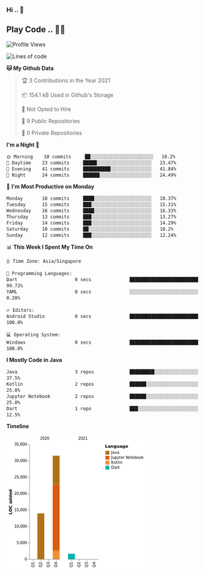### Hi .. 👋
## Play Code .. 💬🚀

<!--START_SECTION:waka-->
![Profile Views](http://img.shields.io/badge/Profile%20Views-1-blue)

![Lines of code](https://img.shields.io/badge/From%20Hello%20World%20I%27ve%20Written-47101%20lines%20of%20code-blue)

**🐱 My Github Data** 

> 🏆 3 Contributions in the Year 2021
 > 
> 📦 154.1 kB Used in Github's Storage 
 > 
> 🚫 Not Opted to Hire
 > 
> 📜 9 Public Repositories 
 > 
> 🔑 0 Private Repositories  
 > 
**I'm a Night 🦉** 

```text
🌞 Morning    10 commits     ██░░░░░░░░░░░░░░░░░░░░░░░   10.2% 
🌆 Daytime    23 commits     █████░░░░░░░░░░░░░░░░░░░░   23.47% 
🌃 Evening    41 commits     ██████████░░░░░░░░░░░░░░░   41.84% 
🌙 Night      24 commits     ██████░░░░░░░░░░░░░░░░░░░   24.49%

```
📅 **I'm Most Productive on Monday** 

```text
Monday       18 commits     ████░░░░░░░░░░░░░░░░░░░░░   18.37% 
Tuesday      15 commits     ███░░░░░░░░░░░░░░░░░░░░░░   15.31% 
Wednesday    16 commits     ████░░░░░░░░░░░░░░░░░░░░░   16.33% 
Thursday     13 commits     ███░░░░░░░░░░░░░░░░░░░░░░   13.27% 
Friday       14 commits     ███░░░░░░░░░░░░░░░░░░░░░░   14.29% 
Saturday     10 commits     ██░░░░░░░░░░░░░░░░░░░░░░░   10.2% 
Sunday       12 commits     ███░░░░░░░░░░░░░░░░░░░░░░   12.24%

```


📊 **This Week I Spent My Time On** 

```text
⌚︎ Time Zone: Asia/Singapore

💬 Programming Languages: 
Dart                     0 secs              █████████████████████████   99.72% 
YAML                     0 secs              ░░░░░░░░░░░░░░░░░░░░░░░░░   0.28%

🔥 Editors: 
Android Studio           0 secs              █████████████████████████   100.0%

💻 Operating System: 
Windows                  0 secs              █████████████████████████   100.0%

```

**I Mostly Code in Java** 

```text
Java                     3 repos             █████████░░░░░░░░░░░░░░░░   37.5% 
Kotlin                   2 repos             ██████░░░░░░░░░░░░░░░░░░░   25.0% 
Jupyter Notebook         2 repos             ██████░░░░░░░░░░░░░░░░░░░   25.0% 
Dart                     1 repo              ███░░░░░░░░░░░░░░░░░░░░░░   12.5%

```


**Timeline**

![Chart not found](https://raw.githubusercontent.com/Goggxi/Goggxi/main/charts/bar_graph.png) 


<!--END_SECTION:waka-->
